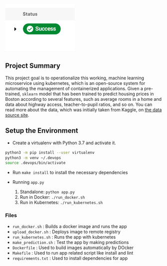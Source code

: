 <img src="./badge.png">

## Project Summary

This project goal is to operationalize this working, machine learning microservice using kubernetes, which is an open-source system for automating the management of containerized applications. Given a pre-trained, `sklearn` model that has been trained to predict housing prices in Boston according to several features, such as average rooms in a home and data about highway access, teacher-to-pupil ratios, and so on. You can read more about the data, which was initially taken from Kaggle, on [the data source site](https://www.kaggle.com/c/boston-housing).


## Setup the Environment

* Create a virtualenv with Python 3.7 and activate it.

```bash
python3 -m pip install --user virtualenv
python3 -m venv ~/.devops
source .devops/bin/activate
```

* Run `make install` to install the necessary dependencies

* Running `app.py`

    1. Standalone:  `python app.py`
    2. Run in Docker:  `./run_docker.sh`
    3. Run in Kubernetes:  `./run_kubernetes.sh`

### Files

* `run_docker.sh` : Builds a docker image and runs the app
* `upload_docker.sh` : Deploys image to remote registry
* `run_kubernetes.sh` : Runs the app with kubernetes 
* `make_prediction.sh` : Test the app by making predictions 
* `Dockerfile` :  Used to build images automatically by DOcker
* `Makefile` :  Used to run app related script like install and lint
* `requirements.txt` :  Used to install dependencies for app
